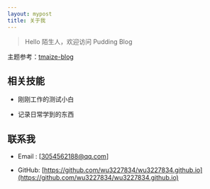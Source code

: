 ```yaml
---
layout: mypost
title: 关于我
---
```


> Hello 陌生人，欢迎访问 Pudding Blog

主题参考：[tmaize-blog](https://github.com/TMaize/tmaize-blog)

## 相关技能

- 刚刚工作的测试小白

- 记录日常学到的东西

## 联系我

- Email&nbsp;: [3054562188@qq.com]

- GitHub: [https://github.com/wu3227834/wu3227834.github.io](https://github.com/wu3227834/wu3227834.github.io)

